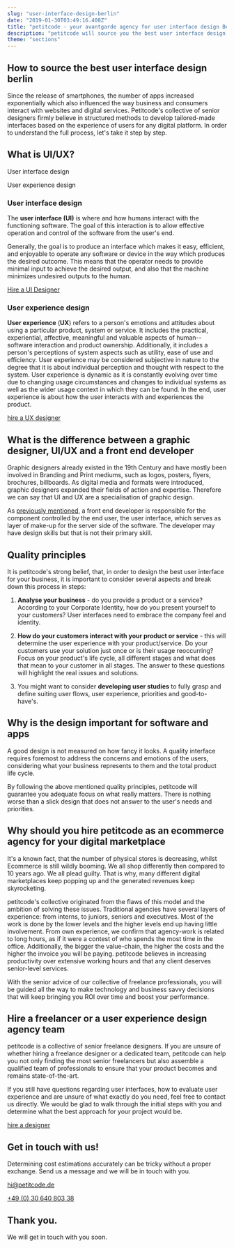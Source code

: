 ```yaml
---
slug: "user-interface-design-berlin"
date: "2019-01-30T03:49:16.408Z"
title: "petitcode - your avantgarde agency for user interface design Berlin"
description: "petitcode will source you the best user interface design berlin"
theme: "sections"
---
```


<Sections>
<Section>
<Columns contentWidth="6">
<ColumnContent>

# How to source the best user interface design berlin

Since the release of smartphones, the number of apps increased exponentially which also influenced the way business and consumers interact with websites and digital services. Petitcode's collective of senior designers firmly believe in structured methods to develop tailored-made interfaces based on the experience of users for any digital platform. In order to understand the full process, let's take it step by step.

</ColumnContent>
<ColumnImage file="alvaro-reyes-735660-unsplash.jpg" alt="">
</ColumnImage>
</Columns>
</Section>
<Section>
<Columns reverse contentWidth="6">
<ColumnContent>

What is UI/UX?
---------------

<Carousel>
<CarouselNavigation>

User interface design

User experience design

</CarouselNavigation>
<CarouselSlides>
<CarouselSlide>

### User interface design

The **user interface (UI)** is where and how humans interact with the functioning software. The goal of this interaction is to allow effective operation and control of the software from the user's end.

Generally, the goal is to produce an interface which makes it easy, efficient, and enjoyable to operate any software or device in the way which produces the desired outcome. This means that the operator needs to provide minimal input to achieve the desired output, and also that the machine minimizes undesired outputs to the human.

[Hire a UI Designer](#contact)

</CarouselSlide>
<CarouselSlide>

### User experience design

**User experience** (**UX**) refers to a person's emotions and attitudes about using a particular product, system or service. It includes the practical, experiential, affective, meaningful and valuable aspects of human--software interaction and product ownership. Additionally, it includes a person's perceptions of system aspects such as utility, ease of use and efficiency. User experience may be considered subjective in nature to the degree that it is about individual perception and thought with respect to the system. User experience is dynamic as it is constantly evolving over time due to changing usage circumstances and changes to individual systems as well as the wider usage context in which they can be found. In the end, user experience is about how the user interacts with and experiences the product.

[hire a UX designer](#contact)

</CarouselSlide>
</CarouselSlides>
</Carousel>

</ColumnContent>
<ColumnImage file="jose-alejandro-cuffia-799485-unsplash.jpg" alt="">
</ColumnImage>
</Columns>

</Section>
<Section>
<SectionContent>

## What is the difference between a graphic designer, UI/UX and a front end developer

Graphic designers already existed in the 19th Century and have mostly been involved in Branding and Print mediums, such as logos, posters, flyers, brochures, billboards. As digital media and formats were introduced, graphic designers expanded their fields of action and expertise. Therefore we can say that UI and UX are a specialisation of graphic design.

As [previously mentioned](http://petitcode.com/), a front end developer is responsible for the component controlled by the end user, the user interface, which serves as layer of make-up for the server side of the software. The developer may have design skills but that is not their primary skill.

</SectionContent>
</Section>
<Section>
<Columns reverse contentWidth="6">
<ColumnContent>

## Quality principles

It is petitcode's strong belief, that, in order to design the best user interface for your business, it is important to consider several aspects and break down this process in steps:

1.  **Analyse your business** - do you provide a product or a service? According to your Corporate Identity, how do you present yourself to your customers? User interfaces need to embrace the company feel and identity.

2.  **How do your customers interact with your product or service** - this will determine the user experience with your product/service. Do your customers use your solution just once or is their usage reoccurring? Focus on your product's life cycle, all different stages and what does that mean to your customer in all stages. The answer to these questions will highlight the real issues and solutions.

3.  You might want to consider **developing user studies** to fully grasp and define suiting user flows, user experience, priorities and good-to-have's.

## Why is the design important for software and apps

A good design is not measured on how fancy it looks. A quality interface requires foremost to address the concerns and emotions of the users, considering what your business represents to them and the total product life cycle.

By following the above mentioned quality principles, petitcode will guarantee you adequate focus on what really matters. There is nothing worse than a slick design that does not answer to the user's needs and priorities.

</ColumnContent>
<ColumnImage file="hal-gatewood-613602-unsplash.jpg" alt="">
</ColumnImage>
</Columns>
</Section>
<Section>
<Columns reverse contentWidth="6">
<ColumnContent>

## Why should you hire petitcode as an ecommerce agency for your digital marketplace

It's a known fact, that the number of physical stores is decreasing, whilst Ecommerce is still wildly booming. We all shop differently then compared to 10 years ago. We all plead guilty. That is why, many different digital marketplaces keep popping up and the generated revenues keep skyrocketing.

petitcode's collective originated from the flaws of this model and the ambition of solving these issues. Traditional agencies have several layers of experience: from interns, to juniors, seniors and executives. Most of the work is done by the lower levels and the higher levels end up having little involvement. From own experience, we confirm that agency-work is related to long hours, as if it were a contest of who spends the most time in the office. Additionally, the bigger the value-chain, the higher the costs and the higher the invoice you will be paying. petitcode believes in increasing productivity over extensive working hours and that any client deserves senior-level services.

With the senior advice of our collective of freelance professionals, you will be guided all the way to make technology and business savvy decisions that will keep bringing you ROI over time and boost your performance.

</ColumnContent>
<ColumnImage file="william-iven-19843-unsplash.jpg" alt="">
</ColumnImage>
</Columns>

</Section>
<Section>
<SectionContent>
<Centered>

## Hire a freelancer or a user experience design agency team

petitcode is a collective of senior freelance designers. If you are unsure of whether hiring a freelance designer or a dedicated team, petitcode can help you not only finding the most senior freelancers but also assemble a qualified team of professionals to ensure that your product becomes and remains state-of-the-art.

If you still have questions regarding user interfaces, how to evaluate user experience and are unsure of what exactly do you need, feel free to contact us directly. We would be glad to walk through the initial steps with you and determine what the best approach for your project would be.

[hire a designer](#contact)

</Centered>
</SectionContent>
</Section>
<Section inverted scrollId="contact">
<SectionContent>
<ClientForm scrollTo="contact">
<FormIntro>

# Get in touch with us!

Determining cost estimations accurately can be tricky without a proper exchange. Send us a message and we will be in touch with you.

<a href="mailto:hi@petitcode.de">hi@petitcode.de</a>

<a href="tel:+493064080338">+49 (0) 30 640 803 38</a>

</FormIntro>
<FormSuccess>

# Thank you.

We will get in touch with you soon.

</FormSuccess>
</ClientForm>
</SectionContent>
</Section>
</Sections>
